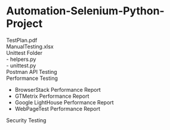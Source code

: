 # Automation-Selenium-Python-Project

TestPlan.pdf </br>
ManualTesting.xlsx </br>
Unittest Folder </br>
     - helpers.py </br>
     - unittest.py </br>
Postman API Testing </br>
Performance Testing </br>
- BrowserStack Performance Report </br>
- GTMetrix Performance Report </br>
- Google LightHouse Performance Report </br>
- WebPageTest Performance Report </br>

Security Testing 






